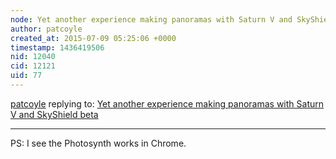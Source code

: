 ```yaml
---
node: Yet another experience making panoramas with Saturn V and SkyShield beta
author: patcoyle
created_at: 2015-07-09 05:25:06 +0000
timestamp: 1436419506
nid: 12040
cid: 12121
uid: 77
---
```




[patcoyle](../profile/patcoyle) replying to: [Yet another experience making panoramas with Saturn V and SkyShield beta](../notes/patcoyle/07-08-2015/yet-another-experience-making-panoramas-with-saturn-v-and-skyshield-beta)

----
PS: I see the Photosynth works in Chrome. 